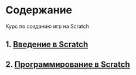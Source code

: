 # Содержание

Курс по созданию игр на Scratch

## 1. [Введение в Scratch](Scratch/1_Scratch_Intro/README.md)

## 2. [Программирование в Scratch](Scratch/2_Scratch_Intro_2/README.md)
